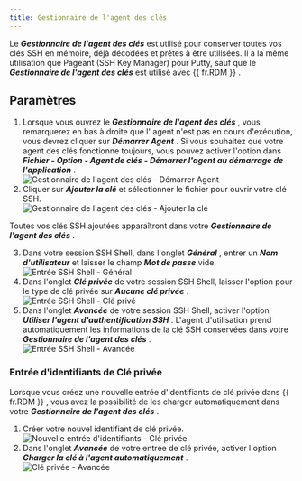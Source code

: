 ```yaml
---
title: Gestionnaire de l'agent des clés
---
```


Le ***Gestionnaire de l'agent des clés*** est utilisé pour conserver toutes vos clés SSH en mémoire, déjà décodées et prêtes à être utilisées. Il a la même utilisation que Pageant (SSH Key Manager) pour Putty, sauf que le ***Gestionnaire de l'agent des clés*** est utilisé avec {{ fr.RDM }} .  

## Paramètres 

1. Lorsque vous ouvrez le ***Gestionnaire de l'agent des clés*** , vous remarquerez en bas à droite que l' agent n'est pas en cours d'exécution, vous devrez cliquer sur ***Démarrer Agent*** . Si vous souhaitez que votre agent des clés fonctionne toujours, vous pouvez activer l'option dans ***Fichier - Option - Agent de clés - Démarrer l'agent au démarrage de l'application*** .  
![Gestionnaire de l'agent des clés - Démarrer Agent](https://webdevolutions.azureedge.net/docs/fr/rdm/windows/clip10089.png) 
1. Cliquer sur ***Ajouter la clé*** et sélectionner le fichier pour ouvrir votre clé SSH.  
![Gestionnaire de l'agent des clés - Ajouter la clé](https://webdevolutions.azureedge.net/docs/fr/rdm/windows/clip10090.png) 

Toutes vos clés SSH ajoutées apparaîtront dans votre ***Gestionnaire de l'agent des clés*** .  

3. Dans votre session SSH Shell, dans l'onglet ***Général*** , entrer un ***Nom d'utilisateur*** et laisser le champ ***Mot de passe*** vide.  
![Entrée SSH Shell - Général](https://webdevolutions.azureedge.net/docs/fr/rdm/windows/clip11344.png) 
1. Dans l'onglet ***Clé privée*** de votre session SSH Shell, laisser l'option pour le type de clé privée sur ***Aucune clé privée*** .  
![Entrée SSH Shell - Clé privé](https://webdevolutions.azureedge.net/docs/fr/rdm/windows/clip11346.png) 
1. Dans l'onglet ***Avancée*** de votre session SSH Shell, activer l'option ***Utiliser l'agent d'authentification SSH*** . L'agent d'utilisation prend automatiquement les informations de la clé SSH conservées dans votre ***Gestionnaire de l'agent des clés*** .  
![Entrée SSH Shell - Avancée](https://webdevolutions.azureedge.net/docs/fr/rdm/windows/clip11612.png) 

### Entrée d'identifiants de Clé privée 

Lorsque vous créez une nouvelle entrée d'identifiants de clé privée dans {{ fr.RDM }} , vous avez la possibilité de les charger automatiquement dans votre ***Gestionnaire de l'agent des clés*** .  

1. Créer votre nouvel identifiant de clé privée.  
![Nouvelle entrée d'identifiants - Clé privée](https://webdevolutions.azureedge.net/docs/fr/rdm/windows/clip10811.png) 
1. Dans l'onglet ***Avancée*** de votre entrée de clé privée, activer l'option ***Charger la clé à l'agent automatiquement*** .  
![Clé privée - Avancée](https://webdevolutions.azureedge.net/docs/fr/rdm/windows/clip10101.png) 



